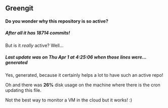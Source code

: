 ## Greengit

#### Do you wonder why this repository is so active?

##### After all it has 18714 commits!

But is it *really* active? Well...

##### Last update was on Thu Apr 1 at 4:25:06 when those lines were... generated

Yes, generated, because it certainly helps a lot to have such an active repo!

Oh and there was **26%** disk usage on the machine
where there is the cron updating this file.

Not the best way to monitor a VM in the cloud but it works! :)
